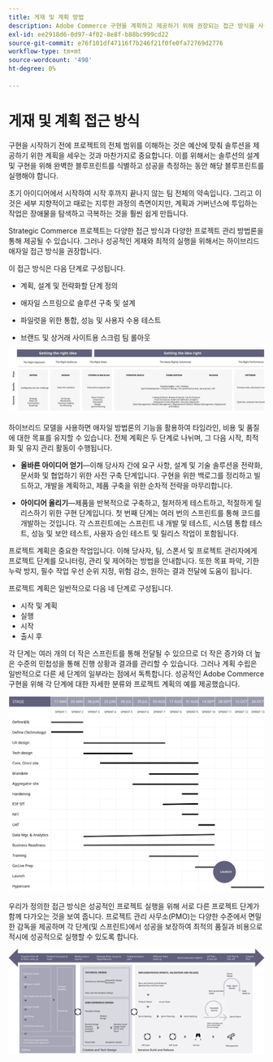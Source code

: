 ```yaml
---
title: 게재 및 계획 방법
description: Adobe Commerce 구현을 계획하고 제공하기 위해 권장되는 접근 방식을 사용하십시오.
exl-id: ee2918d6-0d97-4f02-8e8f-b88bc999cd22
source-git-commit: e76f101df47116f7b246f21f0fe0fa72769d2776
workflow-type: tm+mt
source-wordcount: '498'
ht-degree: 0%

---
```


# 게재 및 계획 접근 방식

구현을 시작하기 전에 프로젝트의 전체 범위를 이해하는 것은 예산에 맞춰 솔루션을 제공하기 위한 계획을 세우는 것과 마찬가지로 중요합니다. 이를 위해서는 솔루션의 설계 및 구현을 위해 완벽한 블루프린트를 식별하고 성공을 측정하는 동안 해당 블루프린트를 실행해야 합니다.

초기 아이디어에서 시작하여 시작 후까지 끝나지 않는 팀 전체의 약속입니다. 그리고 이것은 세부 지향적이고 때로는 지루한 과정의 측면이지만, 계획과 거버넌스에 투입하는 작업은 장애물을 탐색하고 극복하는 것을 훨씬 쉽게 만듭니다.

Strategic Commerce 프로젝트는 다양한 접근 방식과 다양한 프로젝트 관리 방법론을 통해 제공될 수 있습니다. 그러나 성공적인 게재와 최적의 실행을 위해서는 하이브리드 애자일 접근 방식을 권장합니다.

이 접근 방식은 다음 단계로 구성됩니다.

- 계획, 설계 및 전략화할 단계 정의

- 애자일 스프링으로 솔루션 구축 및 설계

- 파일럿을 위한 통합, 성능 및 사용자 수용 테스트

- 브랜드 및 상거래 사이트용 스크럼 팀 롤아웃

![예제 계획 접근 방식 모델](../../assets/playbooks/planning-model.svg)

하이브리드 모델을 사용하면 애자일 방법론의 기능을 활용하여 타임라인, 비용 및 품질에 대한 목표를 유지할 수 있습니다. 전체 계획은 두 단계로 나뉘며, 그 다음 시작, 최적화 및 유지 관리 활동이 수행됩니다.

- **올바른 아이디어 얻기**—이해 당사자 간에 요구 사항, 설계 및 기술 솔루션을 전략화, 문서화 및 협업하기 위한 사전 구축 단계입니다. 구현을 위한 백로그를 정리하고 빌드하고, 개발을 계획하고, 제품 구축을 위한 순차적 전략을 마무리합니다.

- **아이디어 올리기**—제품을 반복적으로 구축하고, 철저하게 테스트하고, 적절하게 릴리스하기 위한 구현 단계입니다. 첫 번째 단계는 여러 번의 스프린트를 통해 코드를 개발하는 것입니다. 각 스프린트에는 스프린트 내 개발 및 테스트, 시스템 통합 테스트, 성능 및 보안 테스트, 사용자 승인 테스트 및 릴리스 작업이 포함됩니다.

프로젝트 계획은 중요한 작업입니다. 이해 당사자, 팀, 스폰서 및 프로젝트 관리자에게 프로젝트 단계를 모니터링, 관리 및 제어하는 방법을 안내합니다. 또한 목표 파악, 기한 누락 방지, 필수 작업 우선 순위 지정, 위험 감소, 원하는 결과 전달에 도움이 됩니다.

프로젝트 계획은 일반적으로 다음 네 단계로 구성됩니다.

- 시작 및 계획
- 실행
- 시작
- 출시 후

각 단계는 여러 개의 더 작은 스프린트를 통해 전달될 수 있으므로 더 작은 증가와 더 높은 수준의 민첩성을 통해 진행 상황과 결과를 관리할 수 있습니다. 그러나 계획 수립은 일반적으로 다른 세 단계의 일부라는 점에서 독특합니다. 성공적인 Adobe Commerce 구현을 위해 각 단계에 대한 자세한 분류와 프로젝트 계획의 예를 제공했습니다.

![프로젝트 계획 간트 차트](../../assets/playbooks/gantt-chart.svg)

우리가 정의한 접근 방식은 성공적인 프로젝트 실행을 위해 서로 다른 프로젝트 단계가 함께 다가오는 것을 보여 줍니다. 프로젝트 관리 사무소(PMO)는 다양한 수준에서 면밀한 감독을 제공하며 각 단계(및 스프린트)에서 성공을 보장하여 최적의 품질과 비용으로 적시에 성공적으로 실행할 수 있도록 합니다.

![샘플 계획 접근 방식 infographic](../../assets/playbooks/planning-approach-sample.svg)
